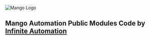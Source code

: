 ![Mango Logo](https://github.com/infiniteautomation/ma-core-public/blob/main/Core/web/images/logo.png)  

## Mango Automation Public Modules Code by [Infinite Automation](http://www.infiniteautomation.com)

